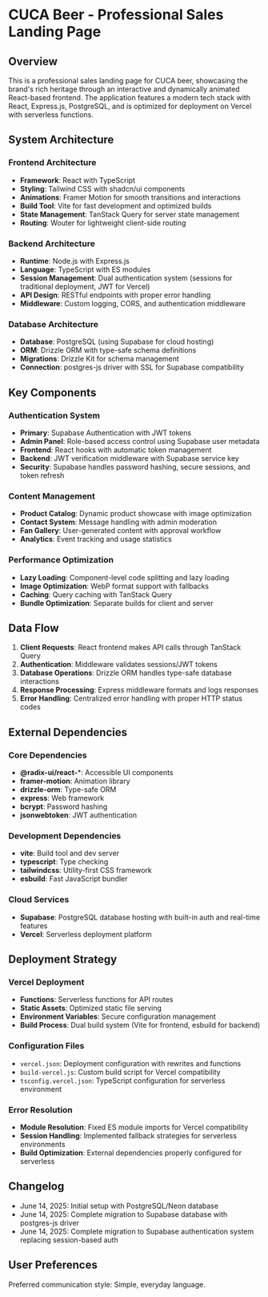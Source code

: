 # CUCA Beer - Professional Sales Landing Page

## Overview

This is a professional sales landing page for CUCA beer, showcasing the brand's rich heritage through an interactive and dynamically animated React-based frontend. The application features a modern tech stack with React, Express.js, PostgreSQL, and is optimized for deployment on Vercel with serverless functions.

## System Architecture

### Frontend Architecture
- **Framework**: React with TypeScript
- **Styling**: Tailwind CSS with shadcn/ui components
- **Animations**: Framer Motion for smooth transitions and interactions
- **Build Tool**: Vite for fast development and optimized builds
- **State Management**: TanStack Query for server state management
- **Routing**: Wouter for lightweight client-side routing

### Backend Architecture
- **Runtime**: Node.js with Express.js
- **Language**: TypeScript with ES modules
- **Session Management**: Dual authentication system (sessions for traditional deployment, JWT for Vercel)
- **API Design**: RESTful endpoints with proper error handling
- **Middleware**: Custom logging, CORS, and authentication middleware

### Database Architecture
- **Database**: PostgreSQL (using Supabase for cloud hosting)
- **ORM**: Drizzle ORM with type-safe schema definitions
- **Migrations**: Drizzle Kit for schema management
- **Connection**: postgres-js driver with SSL for Supabase compatibility

## Key Components

### Authentication System
- **Primary**: Supabase Authentication with JWT tokens
- **Admin Panel**: Role-based access control using Supabase user metadata
- **Frontend**: React hooks with automatic token management
- **Backend**: JWT verification middleware with Supabase service key
- **Security**: Supabase handles password hashing, secure sessions, and token refresh

### Content Management
- **Product Catalog**: Dynamic product showcase with image optimization
- **Contact System**: Message handling with admin moderation
- **Fan Gallery**: User-generated content with approval workflow
- **Analytics**: Event tracking and usage statistics

### Performance Optimization
- **Lazy Loading**: Component-level code splitting and lazy loading
- **Image Optimization**: WebP format support with fallbacks
- **Caching**: Query caching with TanStack Query
- **Bundle Optimization**: Separate builds for client and server

## Data Flow

1. **Client Requests**: React frontend makes API calls through TanStack Query
2. **Authentication**: Middleware validates sessions/JWT tokens
3. **Database Operations**: Drizzle ORM handles type-safe database interactions
4. **Response Processing**: Express middleware formats and logs responses
5. **Error Handling**: Centralized error handling with proper HTTP status codes

## External Dependencies

### Core Dependencies
- **@radix-ui/react-***: Accessible UI components
- **framer-motion**: Animation library
- **drizzle-orm**: Type-safe ORM
- **express**: Web framework
- **bcrypt**: Password hashing
- **jsonwebtoken**: JWT authentication

### Development Dependencies
- **vite**: Build tool and dev server
- **typescript**: Type checking
- **tailwindcss**: Utility-first CSS framework
- **esbuild**: Fast JavaScript bundler

### Cloud Services
- **Supabase**: PostgreSQL database hosting with built-in auth and real-time features
- **Vercel**: Serverless deployment platform

## Deployment Strategy

### Vercel Deployment
- **Functions**: Serverless functions for API routes
- **Static Assets**: Optimized static file serving
- **Environment Variables**: Secure configuration management
- **Build Process**: Dual build system (Vite for frontend, esbuild for backend)

### Configuration Files
- `vercel.json`: Deployment configuration with rewrites and functions
- `build-vercel.js`: Custom build script for Vercel compatibility
- `tsconfig.vercel.json`: TypeScript configuration for serverless environment

### Error Resolution
- **Module Resolution**: Fixed ES module imports for Vercel compatibility
- **Session Handling**: Implemented fallback strategies for serverless environments
- **Build Optimization**: External dependencies properly configured for serverless

## Changelog

- June 14, 2025: Initial setup with PostgreSQL/Neon database
- June 14, 2025: Complete migration to Supabase database with postgres-js driver
- June 14, 2025: Complete migration to Supabase authentication system replacing session-based auth

## User Preferences

Preferred communication style: Simple, everyday language.
